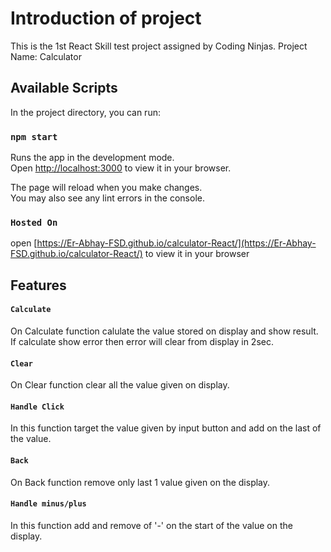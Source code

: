 # Introduction of project
This is the 1st React Skill test project assigned by Coding Ninjas.
Project Name: Calculator

## Available Scripts

In the project directory, you can run:

### `npm start`

Runs the app in the development mode.\
Open [http://localhost:3000](http://localhost:3000) to view it in your browser.

The page will reload when you make changes.\
You may also see any lint errors in the console.

### `Hosted On`
open [https://Er-Abhay-FSD.github.io/calculator-React/](https://Er-Abhay-FSD.github.io/calculator-React/) to view it in your browser

## Features

#### `Calculate`
On Calculate function calulate the value stored on display and show result.
If calculate show error then error will clear from display in 2sec.

#### `Clear`
On Clear function clear all the value given on display.

#### `Handle Click`
In this function target the value given by input button and add on the last of the value.

#### `Back`
On Back function remove only last 1 value given on the display.

#### `Handle minus/plus`
In this function add and remove of '-' on the start of the value on the display.
